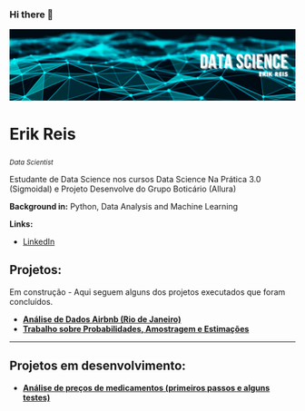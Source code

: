 ### Hi there 👋

<p align="center">
  <img src="banner.png" >
</p>

# Erik Reis
<sub>*Data Scientist*</sub>

Estudante de Data Science nos cursos Data Science Na Prática 3.0 (Sigmoidal) e Projeto Desenvolve do Grupo Boticário (Allura) 

**Background in:** Python, Data Analysis and Machine Learning

**Links:**
* [LinkedIn](https://www.linkedin.com/in/deverikreis/)


## Projetos:
Em construção - Aqui seguem alguns dos projetos executados que foram concluídos.

* [**Análise de Dados Airbnb (Rio de Janeiro)**](https://colab.research.google.com/drive/13hnJNti1lUheVybzquj9R7YZmc0aU2cb?usp=sharing)
* [**Trabalho sobre Probabilidades, Amostragem e Estimações**](https://colab.research.google.com/drive/1powtDisc5jCnaBgHDkPOi4aqLg2ffMmx?usp=sharing)

---

## Projetos em desenvolvimento:
* [**Análise de preços de medicamentos (primeiros passos e alguns testes)**](https://colab.research.google.com/drive/1mI8wkcCAPgIb-6en-Rh-FBZX6Cl0YvU4?usp=sharing)


<!--
**rirawax/rirawax** is a ✨ _special_ ✨ repository because its `README.md` (this file) appears on your GitHub profile.

Here are some ideas to get you started:

- 🔭 I’m currently working on ...
- 🌱 I’m currently learning ...
- 👯 I’m looking to collaborate on ...
- 🤔 I’m looking for help with ...
- 💬 Ask me about ...
- 📫 How to reach me: ...
- 😄 Pronouns: ...
- ⚡ Fun fact: ...
-->
